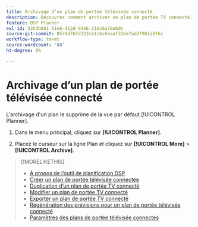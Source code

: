 ```yaml
---
title: Archivage d’un plan de portée télévisée connecté
description: Découvrez comment archiver un plan de portée TV connecté.
feature: DSP Planner
exl-id: 335db881-51e6-412d-9346-216c6a70a6de
source-git-commit: 8574d76fd322cb1cbc6aaaf316e7ad2f961a9f6c
workflow-type: tm+mt
source-wordcount: '88'
ht-degree: 0%

---
```


# Archivage d’un plan de portée télévisée connecté

L&#39;archivage d&#39;un plan le supprime de la vue par défaut [!UICONTROL Planner].<!-- You can still view it by including the [!UICONTROL Status] "[!UICONTROL Archived]" in the view filter. -->

1. Dans le menu principal, cliquez sur **[!UICONTROL Planner]**.

1. Placez le curseur sur la ligne Plan et cliquez sur **[!UICONTROL More]** > **[!UICONTROL Archive]**.

>[!MORELIKETHIS]
>
>* [À propos de l’outil de planification DSP](planner-about.md)
>* [ Créer un plan de portée télévisée connectée ](planner-create.md)
>* [Duplication d’un plan de portée TV connecté](planner-duplicate.md)
>* [Modifier un plan de portée TV connecté](planner-edit.md)
>* [Exporter un plan de portée TV connecté](planner-export.md)
>* [Régénération des prévisions pour un plan de portée télévisée connecté](planner-forecast.md)
>* [Paramètres des plans de portée télévisée connectés](planner-settings.md)
